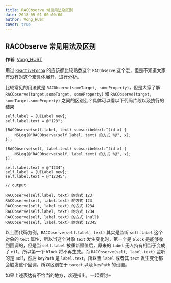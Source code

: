 ```yaml
---
title: RACObserve 常见用法及区别
date: 2018-05-01 00:00:00
author: Vong_HUST
cover: true
---
```


RACObserve 常见用法及区别
--------
**作者**: [Vong_HUST](https://weibo.com/VongLo)

用过 [`ReactiveCocoa`](https://github.com/ReactiveCocoa/ReactiveCocoa/tree/v2.5) 的应该都比较熟悉这个 `RACObserve` 这个宏，但是不知道大家有没有对这个宏具体展开，进行分析。

比较常见的用法就是 `RACObserve(someTarget, someProperty)`，但是大家了解 `RACObserve(target.someTarget, someProperty)` 和 `RACObserve(target, someTarget.someProperty)` 之间的区别么？具体可以看以下代码片段以及执行的结果

```objc
self.label = [UILabel new];
self.label.text = @"123";

[RACObserve(self.label, text) subscribeNext:^(id x) {
    NSLog(@"RACObserve(self.label, text) 的方式 %@", x);
}];

[RACObserve(self, label.text) subscribeNext:^(id x) {
    NSLog(@"RACObserve(self, label.text) 的方式 %@", x);
}];

self.label.text = @"1234";
self.label = [UILabel new];
self.label.text = @"12345";

// output

RACObserve(self.label, text) 的方式 123
RACObserve(self, label.text) 的方式 123
RACObserve(self, label.text) 的方式 1234
RACObserve(self.label, text) 的方式 1234
RACObserve(self, label.text) 的方式 (null)
RACObserve(self, label.text) 的方式 12345
```

以上面代码为例，`RACObserve(self.label, text)` 其实是监听 `self.label` 这个对象的 `text` 属性，所以当这个对象 `text` 发生变化时，第一个是 `block` 是能够收到回调的，但是当 `self.label` 被重新赋值后，原来的 `label` 无人持有相当于变成了 `nil`，所以第一个 `block` 将不再生效。而 `RACObserve(self, label.text)` 监听的是 self，然后 `keyPath` 是 `label.text`，所以当 `label` 或者其 `text` 发生变化都会触发这个回调。所以区别在于 `target` 以及 `keyPath` 的设置。

如果上述表达有不恰当的地方，欢迎指出，一起探讨~